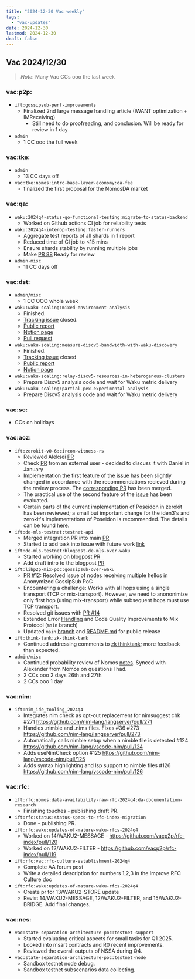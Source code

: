 ```yaml
---
title: "2024-12-30 Vac weekly"
tags:
  - "vac-updates"
date: 2024-12-30
lastmod: 2024-12-30
draft: false
---
```


## Vac 2024/12/30

> *Note*: Many Vac CCs ooo the last week

### vac:p2p:
- `ift:gossipsub-perf-improvements`
  - Finalized 2nd large message handling article (IWANT optimization + IMReceiving)
	  - Still need to do proofreading, and conclusion. Will be ready for review in 1 day
- `admin`
    - 1 CC ooo the full week

### vac:tke:
- `admin`
  - 13 CC days off
- `vac:tke:nomos:intro-base-layer-economy:da-fee`
  - finalized the first proposal for the NomosDA market

### vac:qa:
- `waku:2024q4-status-go-functional-testing:migrate-to-status-backend`
	- Worked on Github actions CI job for reliability tests
- `waku:2024q4-interop-testing:faster-runners`
    - Aggregate test reports of all shards in 1 report 
    - Reduced time of CI job to <15 mins 
    - Ensure shards stability by running multiple jobs 
    - Make [PR 88](https://github.com/waku-org/waku-interop-tests/pull/88) Ready for review 
- `admin-misc`
	- 11 CC days off

### vac:dst:
- `admin/misc`
    - 1 CC OOO whole week
- `waku:waku-scaling:mixed-environment-analysis`
    - Finished.
    - [Tracking issue](https://github.com/vacp2p/vaclab/issues/39) closed.
    - [Public report](https://zealous-polka-dc7.notion.site/Mixed-environment-analysis-1688f96fb65c809eb235c59b97d6e15b?pvs=74)
    - [Notion page](https://www.notion.so/Mixed-environment-analysis-1688f96fb65c809eb235c59b97d6e15b)
    - [Pull request](https://github.com/vacp2p/10ksim/pull/46)
- `waku:waku-scaling:measure-discv5-bandwidth-with-waku-discovery`
    - Finished.
    - [Tracking issue](https://github.com/vacp2p/vaclab/issues/37) closed
    - [Public report](https://zealous-polka-dc7.notion.site/Measure-DiscV5-bandwidth-with-Waku-discovery-1698f96fb65c80659fa1fbfdac49b1ef)
    - [Notion page](https://www.notion.so/Measure-DiscV5-bandwidth-with-Waku-discovery-1698f96fb65c80659fa1fbfdac49b1ef#1698f96fb65c804dbda9da3e930ecbe7)
- `waku:waku-scaling:relay-discv5-resources-in-heterogenous-clusters`
    - Prepare Discv5 analysis code and wait for Waku metric delivery
- `waku:waku-scaling:partial-pex-experimental-analysis`
    - Prepare Discv5 analysis code and wait for Waku metric delivery

### vac:sc:
- CCs on holidays

### vac:acz:
- `ift:zerokit-v0-6:circom-witness-rs` 
    - Reviewed Aleksei [PR](https://github.com/vacp2p/zerokit/pull/273)
    - Check [PR](https://github.com/vacp2p/zerokit/pull/274) from an external user - decided to discuss it with Daniel in January
   - Implementation the first feature of the [issue](https://github.com/vacp2p/zerokit/issues/271) has been slightly changed in accordance with the recommendations recieved during the review process. The [corresponding PR](https://github.com/vacp2p/zerokit/pull/273) has been merged.
    - The practical use of the second feature of the [issue](https://github.com/vacp2p/zerokit/issues/271) has been evaluated.
    - Certain parts of the current implementation of Poseidon in zerokit has been reviewed; a small but important change for the iden3's and zerokit's implementations of Poseidon is recommended. The details can be found [here](https://notes.status.im/s/GLgQfKDpt).
- `ift:de-mls-testnet:testnet-api`
    - Merged integration PR into main [PR](https://github.com/vacp2p/de-mls)
    - Started to add task into issue with future work [link](https://github.com/vacp2p/de-mls/issues/30)
- `ift:de-mls-testnet:blogpost-de-mls-over-waku`
    - Started working on blogpost [PR](https://github.com/vacp2p/vac.dev/pull/159)
    - Add draft intro to the blogpost [PR](https://github.com/vacp2p/vac.dev/pull/159)
- `ift:libp2p-mix-poc:gossipsub-over-waku`
    - [PR #12](https://github.com/vacp2p/mix/pull/12): Resolved issue of nodes receiving multiple hellos in Anonymized GossipSub PoC
    - Encountering a challenge: Works with all hops using a single transport (TCP or mix-transport). However, we need to anononimize only first hop (using mix-transport) while subsequent hops must use TCP transport. 
    - Resolved git issues with [PR #14](https://github.com/vacp2p/mix/pull/14)
    - Extended Error [Handling](https://github.com/vacp2p/mix/commit/6e0b3334748ea80f0ae7a28143488b59e212ea79) and Code Quality Improvements to Mix Protocol (`main` branch)
    - Updated `main` [branch](https://github.com/vacp2p/mix) and [README.md](https://github.com/vacp2p/mix/blob/main/README.md) for public release
- `ift:think-tank:zk-think-tank`
    - Continued addressing comments to [zk thinktank](https://www.notion.so/ZK-Think-Tank-1348f96fb65c808eb6f1e27f74ab55fc); more feedback than expected.
- `admin/misc`
    - Continued probability review of Nomos [notes](https://www.notion.so/Network-Privacy-Specification-504e83306edd40079ac1328bc275645a). Synced with Alexander from Nomos on questions I had.
    - 2 CCs ooo 2 days 26th and 27th
    - 2 CCs ooo 1 day

### vac:nim:
- `ift:nim_ide_tooling_2024q4`
    - Integrates nim check as opt-out replacement for nimsuggest chk #271 https://github.com/nim-lang/langserver/pull/271
    - Handles .nimble and .nims files. Fixes #36 #273
     https://github.com/nim-lang/langserver/pull/273
    - Automatically calls nimble setup when a nimble file is detected #124 https://github.com/nim-lang/vscode-nim/pull/124
    - Adds useNimCheck option #125 https://github.com/nim-lang/vscode-nim/pull/125
    - Adds syntax highlighting and lsp support to nimble files #126 https://github.com/nim-lang/vscode-nim/pull/126

### vac:rfc:
- `ift:rfc:nomos:data-availability-raw-rfc-2024q4:da-documentation-research`
    - Finishing touches - publishing draft PR.
- `ift:rfc:status:status-specs-to-rfc-index-migration`
    - Done - publishing PR.
- `ift:rfc:waku:updates-of-mature-waku-rfcs-2024q4`
    - Worked on 14/WAKU2-MESSAGE - https://github.com/vacp2p/rfc-index/pull/120
    - Worked on 12/WAKU2-FILTER - https://github.com/vacp2p/rfc-index/pull/119
- `ift:rfc:vac:rfc-culture-establishment-2024q4`
    - Complete AA forum post
    - Write a detailed description for numbers 1,2,3 in the Improve RFC Culture doc
- `ift:rfc:waku:updates-of-mature-waku-rfcs-2024q4`
    - Create pr for 13/WAKU2-STORE update
    - Revist 14/WAKU2-MESSAGE, 12/WAKU2-FILTER, and 15/WAKU2-BRIDGE. Add final changes.

### vac:nes:
- `vac:state-separation-architecture-poc:testnet-support`
    - Started evaluating critical aspects for small tasks for Q1 2025.
    - Looked into msart contracts and R0 recent improvements.
    - Reviewed the overall outputs of NSSA during Q4.
- `vac:state-separation-architecture-poc:testnet-node`
    - Sandbox testnet node debug.
    - Sandbox testnet subscenarios data collecting.

